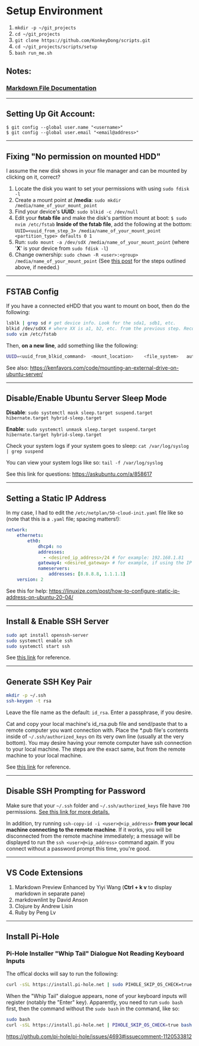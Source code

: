 # Setup Environment
1. `mkdir -p ~/git_projects`
1. `cd ~/git_projects`
1. `git clone https://github.com/KonkeyDong/scripts.git`
1. `cd ~/git_projects/scripts/setup`
1. `bash run_me.sh`

## Notes:

### [Markdown File Documentation](https://guides.github.com/features/mastering-markdown/)

---

## Setting Up Git Account:
```
$ git config --global user.name "<username>"
$ git config --global user.email "<email@address>"
```

---

## Fixing "No permission on mounted HDD"
I assume the new disk shows in your file manager and can be mounted by clicking on it, correct?

1. Locate the disk you want to set your permissions with using `sudo fdisk -l`
1. Create a mount point at **/media**: `sudo mkdir /media/name_of_your_mount_point`
1. Find your device's **UUID**: `sudo blkid -c /dev/null`
1. Edit your **fstab file** and make the disk's partition mount at boot:
`$ sudo nvim /etc/fstab`
**Inside of the fstab file**, add the following at the bottom:
`UUID=<uuid_from_step_3> /media/name_of_your_mount_point <partition_type> defaults 0 1`
1. Run: `sudo mount -a /dev/sdX /media/name_of_your_mount_point` (where '**X**' is your device from `sudo fdisk -l`)
1. Change ownership: `sudo chown -R <user>:<group> /media/name_of_your_mount_point`
(See [this post](https://forums.linuxmint.com/viewtopic.php?p=1251135#p1251135) for the steps outlined above, if needed.)

---

## FSTAB Config

If you have a connected eHDD that you want to mount on boot, then do the following:

```bash
lsblk | grep sd # get device info. Look for the sda1, sdb1, etc.
blkid /dev/sdXX # where XX is a1, b2, etc. from the previous step. Record the UUID
sudo vim /etc/fstab
```

Then, **on a new line**, add something like the following:

```bash
UUID=<uuid_from_blkid_command>	<mount_location>	<file_system>	auto,nofail,rw,sync,user	0	0
```

See also: https://kenfavors.com/code/mounting-an-external-drive-on-ubuntu-server/

---

## Disable/Enable Ubuntu Server Sleep Mode

**Disable**: `sudo systemctl mask sleep.target suspend.target hibernate.target hybrid-sleep.target`

**Enable**: `sudo systemctl unmask sleep.target suspend.target hibernate.target hybrid-sleep.target`

Check your system logs if your system goes to sleep: `cat /var/log/syslog | grep suspend`

You can view your system logs like so: `tail -f /var/log/syslog`

See this link for questions: https://askubuntu.com/a/858617

---

## Setting a Static IP Address

In my case, I had to edit the `/etc/netplan/50-cloud-init.yaml` file like so (note that this is a `.yaml` file; spacing matters!):

```yaml
network:
    ethernets:
        eth0:
            dhcp4: no
            addresses:
              - <desired_ip_address>/24 # for example: 192.168.1.81
            gateway4: <desired_gateway> # for example, if using the IP address above, use: 192.168.1.1
            nameservers:
                addresses: [8.8.8.8, 1.1.1.1]
    version: 2
```

See this for help: https://linuxize.com/post/how-to-configure-static-ip-address-on-ubuntu-20-04/

---

## Install & Enable SSH Server

```bash
sudo apt install openssh-server
sudo systemctl enable ssh
sudo systemctl start ssh
```

See [this link](https://www.cyberciti.biz/faq/ubuntu-linux-install-openssh-server/) for reference.

---

## Generate SSH Key Pair
```bash
mkdir -p ~/.ssh
ssh-keygen -t rsa
```

Leave the file name as the default: `id_rsa`. Enter a passphrase, if you desire.

Cat and copy your local machine's id_rsa.pub file and send/paste that to a remote computer you want connection with. Place the *.pub file's contents inside of `~/.ssh/authorized_keys` on its very own line (usually at the very bottom). 
You may desire having your remote computer have ssh connection to your local machine. The steps are the exact same, but from the remote machine to your local machine.

See [this link](https://www.siteground.com/kb/generate_ssh_key_in_linux/) for reference.

---

## Disable SSH Prompting for Password

Make sure that your `~/.ssh` folder and `~/.ssh/authorized_keys` file have `700` permissions. [See this link for more details.](https://unix.stackexchange.com/a/36687)

In addition, try running `ssh-copy-id -i <user>@<ip_address>` **from your local machine connecting to the remote machine**. If it works, you will be disconnected from the remote machine immediately; a message will be displayed to run the `ssh <user>@<ip_address>` command again. If you connect without a password prompt this time, you're good.

---

## VS Code Extensions
1. Markdown Preview Enhanced by Yiyi Wang (**Ctrl + k v** to display markdown in separate pane)
1. markdownlint by David Anson
1. Clojure by Andrew Lisin
1. Ruby by Peng Lv

----

## Install Pi-Hole
### Pi-Hole Installer "Whip Tail" Dialogue Not Reading Keyboard Inputs

The offical docks will say to run the following:

```bash
curl -sSL https://install.pi-hole.net | sudo PIHOLE_SKIP_OS_CHECK=true bash
```

When the "Whip Tail" dialogue appears, none of your keyboard inputs will register (notably the "Enter" key). Apparently, you need to run `sudo bash` first, then the command without the `sudo bash` in the command, like so:

```bash
sudo bash
curl -sSL https://install.pi-hole.net | PIHOLE_SKIP_OS_CHECK=true bash
```

https://github.com/pi-hole/pi-hole/issues/4693#issuecomment-1120533812

